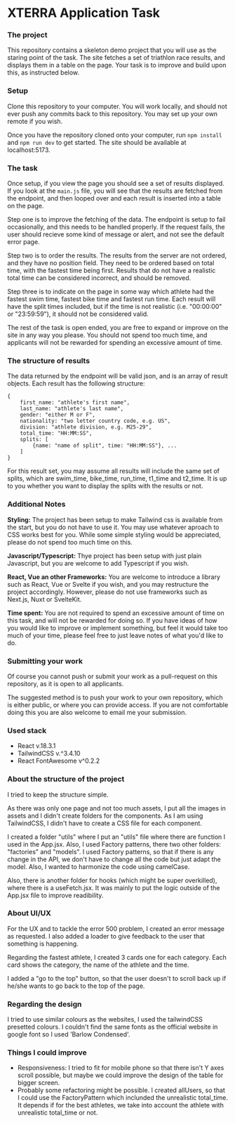 # XTERRA Application Task

### The project

This repository contains a skeleton demo project that you will use as the staring point of the task. The site fetches a set of triathlon race results, and displays them in a table on the page. Your task is to improve and build upon this, as instructed below.

### Setup

Clone this repository to your computer. You will work locally, and should not ever push any commits back to this repository. You may set up your own remote if you wish.

Once you have the repository cloned onto your computer, run `npm install` and `npm run dev` to get started. The site should be available at localhost:5173.

### The task

Once setup, if you view the page you should see a set of results displayed. If you look at the `main.js` file, you will see that the results are fetched from the endpoint, and then looped over and each result is inserted into a table on the page.

Step one is to improve the fetching of the data. The endpoint is setup to fail occasionally, and this needs to be handled properly. If the request fails, the user should recieve some kind of message or alert, and not see the default error page.

Step two is to order the results. The results from the server are not ordered, and they have no position field. They need to be ordered based on total time, with the fastest time being first. Results that do not have a realistic total time can be considered incorrect, and should be removed.

Step three is to indicate on the page in some way which athlete had the fastest swim time, fastest bike time and fastest run time. Each result will have the split times included, but if the time is not realistic (i.e. "00:00:00" or "23:59:59"), it should not be considered valid.

The rest of the task is open ended, you are free to expand or improve on the site in any way you please. You should not spend too much time, and applicants will not be rewarded for spending an excessive amount of time.

### The structure of results

The data returned by the endpoint will be valid json, and is an array of result objects. Each result has the following structure:

```
{
    first_name: "athlete's first name",
    last_name: "athlete's last name",
    gender: "either M or F",
    nationality: "two letter country code, e.g. US",
    division: "athlete division, e.g. M25-29",
    total_time: "HH:MM:SS",
    splits: [
        {name: "name of split", time: "HH:MM:SS"}, ...
    ]
}
```

For this result set, you may assume all results will include the same set of splits, which are swim_time, bike_time, run_time, t1_time and t2_time. It is up to you whether you want to display the splits with the results or not.

### Additional Notes

**Styling:** The project has been setup to make Tailwind css is available from the start, but you do not have to use it. You may use whatever aproach to CSS works best for you. While some simple styling would be appreciated, please do not spend too much time on this.

**Javascript/Typescript:** Thye project has been setup with just plain Javascript, but you are welcome to add Typescript if you wish.

**React, Vue an other Frameworks:** You are welcome to introduce a library such as React, Vue or Svelte if you wish, and you may restructure the project accordingly. However, please do not use frameworks such as Next.js, Nuxt or SvelteKit.

**Time spent:** You are not required to spend an excessive amount of time on this task, and will not be rewarded for doing so. If you have ideas of how you would like to improve or implement something, but feel it would take too much of your time, please feel free to just leave notes of what you'd like to do.

### Submitting your work

Of course you cannot push or submit your work as a pull-request on this repository, as it is open to all applicants.

The suggested method is to push your work to your own repository, which is either public, or where you can provide access. If you are not comfortable doing this you are also welcome to email me your submission.

### Used stack

- React v.18.3.1
- TailwindCSS v.^3.4.10
- React FontAwesome v^0.2.2

### About the structure of the project

I tried to keep the structure simple.

As there was only one page and not too much assets, I put all the images in assets and I didn't create folders for the components. As I am using TailwindCSS, I didn't have to create a CSS file for each component.

I created a folder "utils" where I put an "utils" file where there are function I used in the App.jsx. Also, I used Factory patterns, there two other folders: "factories" and "models". I used Factory patterns, so that if there is any change in the API, we don't have to change all the code but just adapt the model. Also, I wanted to harmonize the code using camelCase.

Also, there is another folder for hooks (which might be super overkilled), where there is a useFetch.jsx. It was mainly to put the logic outside of the App.jsx file to improve readibility.

### About UI/UX

For the UX and to tackle the error 500 problem, I created an error message as requested. I also added a loader to give feedback to the user that something is happening.

Regarding the fastest athlete, I created 3 cards one for each category. Each card shows the category, the name of the athlete and the time.

I added a "go to the top" button, so that the user doesn't to scroll back up if he/she wants to go back to the top of the page.

### Regarding the design

I tried to use similar colours as the websites, I used the tailwindCSS presetted colours. I couldn't find the same fonts as the official website in google font so I used 'Barlow Condensed'.

### Things I could improve

- Responsiveness: I tried to fit for mobile phone so that there isn't Y axes scroll possible, but maybe we could improve the design of the table for bigger screen.
- Probably some refactoring might be possible. I created allUsers, so that I could use the FactoryPattern which inclunded the unrealistic total_time. It depends if for the best athletes, we take into account the athlete with unrealistic total_time or not.
